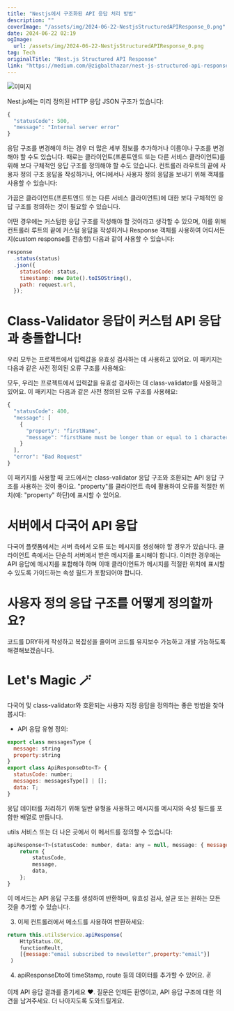 ```yaml
---
title: "Nestjs에서 구조화된 API 응답 처리 방법"
description: ""
coverImage: "/assets/img/2024-06-22-NestjsStructuredAPIResponse_0.png"
date: 2024-06-22 02:19
ogImage: 
  url: /assets/img/2024-06-22-NestjsStructuredAPIResponse_0.png
tag: Tech
originalTitle: "Nest.js Structured API Response"
link: "https://medium.com/@zigbalthazar/nest-js-structured-api-response-5b1c165c262b"
---
```




![이미지](/assets/img/2024-06-22-NestjsStructuredAPIResponse_0.png)

Nest.js에는 미리 정의된 HTTP 응답 JSON 구조가 있습니다:

```js
{
  "statusCode": 500,
  "message": "Internal server error"
}
```

응답 구조를 변경해야 하는 경우 더 많은 세부 정보를 추가하거나 이름이나 구조를 변경해야 할 수도 있습니다.
때로는 클라이언트(프론트엔드 또는 다른 서비스 클라이언트)를 위해 보다 구체적인 응답 구조를 정의해야 할 수도 있습니다.
컨트롤러 라우트의 끝에 사용자 정의 구조 응답을 작성하거나, 어디에서나 사용자 정의 응답을 보내기 위해 객체를 사용할 수 있습니다:


<div class="content-ad"></div>

가끔은 클라이언트(프론트엔드 또는 다른 서비스 클라이언트)에 대한 보다 구체적인 응답 구조를 정의하는 것이 필요할 수 있습니다.

어떤 경우에는 커스텀한 응답 구조를 작성해야 할 것이라고 생각할 수 있으며, 이를 위해 컨트롤러 루트의 끝에 커스텀 응답을 작성하거나 Response 객체를 사용하여 어디서든지(custom response를 전송할) 다음과 같이 사용할 수 있습니다:

```js
response
  .status(status)
  .json({
    statusCode: status,
    timestamp: new Date().toISOString(),
    path: request.url,
  });
```

# Class-Validator 응답이 커스텀 API 응답과 충돌합니다!

<div class="content-ad"></div>

우리 모두는 프로젝트에서 입력값을 유효성 검사하는 데 사용하고 있어요.
이 패키지는 다음과 같은 사전 정의된 오류 구조를 사용해요:

모두, 우리는 프로젝트에서 입력값을 유효성 검사하는 데 class-validator를 사용하고 있어요.
이 패키지는 다음과 같은 사전 정의된 오류 구조를 사용해요:

```js
{
  "statusCode": 400,
  "message": [
    {
      "property": "firstName",
      "message": "firstName must be longer than or equal to 1 characters"
    }
  ],
  "error": "Bad Request"
}
```

이 패키지를 사용할 때 코드에서는 class-validator 응답 구조와 호환되는 API 응답 구조를 사용하는 것이 좋아요. "property"를 클라이언트 측에 활용하여 오류를 적절한 위치(예: "property" 하단)에 표시할 수 있어요.

<div class="content-ad"></div>

# 서버에서 다국어 API 응답

다국어 플랫폼에서는 서버 측에서 오류 또는 메시지를 생성해야 할 경우가 있습니다. 클라이언트 측에서는 단순히 서버에서 받은 메시지를 표시해야 합니다. 이러한 경우에는 API 응답에 메시지를 포함해야 하며 이때 클라이언트가 메시지를 적절한 위치에 표시할 수 있도록 가이드하는 속성 필드가 포함되어야 합니다.

# 사용자 정의 응답 구조를 어떻게 정의할까요?

코드를 DRY하게 작성하고 복잡성을 줄이며 코드를 유지보수 가능하고 개발 가능하도록 해결해보겠습니다.

<div class="content-ad"></div>

# Let's Magic 🪄

다국어 및 class-validator와 호환되는 사용자 지정 응답을 정의하는 좋은 방법을 찾아봅시다:

- API 응답 유형 정의:

```js
export class messagesType {
  message: string
  property:string
}
export class ApiResponseDto<T> {
  statusCode: number;
  messages: messagesType[] | [];
  data: T;
}
```

<div class="content-ad"></div>

응답 데이터를 처리하기 위해 일반 유형을 사용하고 메시지를 메시지와 속성 필드를 포함한 배열로 만듭니다.

utils 서비스 또는 더 나은 곳에서 이 메서드를 정의할 수 있습니다:

```js
apiResponse<T>(statusCode: number, data: any = null, message: { message: string, property: string }[] | [] = []): ApiResponseDto<T> {
    return {
        statusCode,
        message,
        data,
    };
}
```

이 메서드는 API 응답 구조를 생성하여 반환하며, 유효성 검사, 살균 또는 원하는 모든 것을 추가할 수 있습니다.

<div class="content-ad"></div>

3. 이제 컨트롤러에서 메소드를 사용하여 반환하세요:

```js
return this.utilsService.apiResponse(
    HttpStatus.OK,
    functionReult,
    [{message:"email subscribed to newsletter",property:"email"}]
 )
```

4. apiResponseDto에 timeStamp, route 등의 데이터를 추가할 수 있어요. ✌️

이제 API 응답 결과를 즐기세요 ❤️.
질문은 언제든 환영이고, API 응답 구조에 대한 의견을 남겨주세요. 더 나아지도록 도와드릴게요.